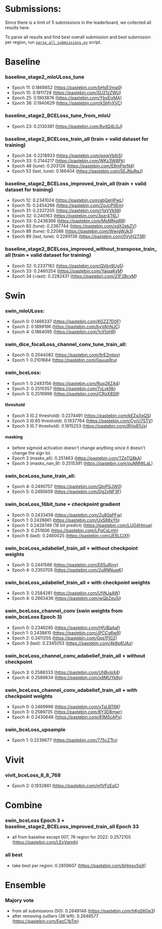 # Submissions:
Since there is a limit of 5 submissions in the leaderboard, we collected all results here.

To parse all results and find best overall submission and best submission per region, run [`parse_all_submissions.py`](./parse_all_submissions.py) script.


# Baseline
### baseline_stage2_mIoULoss_tune
* Epoch 11: 0.1869852 (https://pastebin.com/bHsEVma0)
* Epoch 15: 0.1911728 (https://pastebin.com/SU21zZWU)
* Epoch 25: 0.1903876 (https://pastebin.com/YbxEixMA)
* Epoch 38: 0.1940629 (https://pastebin.com/kShfyXVC)

### baseline_stage2_BCELoss_tune_from_mIoU
* Epoch 23: 0.2130381 (https://pastebin.com/8ydQ4LGJ)

### baseline_stage2_BCELoss_train_all (train + valid dataset for training)
* Epoch 24: 0.2218933 (https://pastebin.com/pqwVb6jS)
* Epoch 33: 0.2144217 (https://pastebin.com/WKz3W8Pk)
* Epoch 48 (tune): 0.203126 (https://pastebin.com/E8mPqrN4)
* Epoch 53 (last, tune): 0.166404 (https://pastebin.com/SEJNuRqJ)

### baseline_stage2_BCELoss_improved_train_all (train + valid dataset for training)
* Epoch 12: 0.2341024 (https://pastebin.com/abQeHPwL)
* Epoch 15: 0.2454266 (https://pastebin.com/ZpJcP0Em)
* Epoch 31: 0.2337205 (https://pastebin.com/r1qVVk98)
* Epoch 32: 0.240163 (https://pastebin.com/3qzr4T6L)
* Epoch 33: 0.2436366 (https://pastebin.com/MpMNgiRR)
* Epoch 83 (tune): 0.2367744 (https://pastebin.com/xdX2ebZV)
* Epoch 88 (tune): 0.22088 (https://pastebin.com/WwigWJk3)
* Epoch 89 (last, tune): 0.2269136 (https://pastebin.com/0VyH273R)

### baseline_stage2_BCELoss_improved_without_transpose_train_all (train + valid dataset for training)
* Epoch 32: 0.2337182 (https://pastebin.com/QVkn9Ug5)
* Epoch 33: 0.2460254 (https://pastebin.com/YaiqaKvM)
* Epoch 34 (=last): 0.2282431 (https://pastebin.com/21F2BcyM)


# Swin
### swin_mIoULoss:
* Epoch 0: 0.1466337 (https://pastebin.com/KGZZ7D0F)
* Epoch 2: 0.1899196 (https://pastebin.com/byVAhNJC)
* Epoch 4: 0.1864095 (https://pastebin.com/1cjt1qHR)

### swin_dice_focalLoss_channel_conv_tune_train_all:
* Epoch 0: 0.2044082 (https://pastebin.com/9rE2mtpv)
* Epoch 1: 0.2101684 (https://pastebin.com/0auuq9ru)

### swin_bceLoss:
* Epoch 1: 0.2483156 (https://pastebin.com/Ruq26ZA4)
* Epoch 2: 0.2510357 (https://pastebin.com/7xLvkfib)
* Epoch 3: 0.2516998 (https://pastebin.com/jCRqX8S9)
#### threshold
* Epoch 3 (0.2 threshold): 0.2274491 (https://pastebin.com/kEZq3gQS)
* Epoch 3 (0.65 threshold): 0.1937764 (https://pastebin.com/CyrU7STV)
* Epoch 3 (0.7 threshold): 0.1615253 (https://pastebin.com/iRVq81Ux)
#### masking
* before sigmoid activation doesn't change anything since it doesn't change the sign lol.
* Epoch 3 (masks_all): 0.251463 (https://pastebin.com/TZpTQ8kA)
* Epoch 3 (masks_nan_9): 0.2515391 (https://pastebin.com/puNMWLaL)

### swin_bceLoss_tune_train_all:
* Epoch 4: 0.2490757 (https://pastebin.com/QjnPGJW0)
* Epoch 5: 0.2495659 (https://pastebin.com/Dg2xNF3F)           

### swin_bceLoss_16bit_tune + checkpoint gradient
* Epoch 0: 0.2433458 (https://pastebin.com/Zu80aPFw)
* Epoch 1: 0.2428661 (https://pastebin.com/UxS88xYh)
* Epoch 1: 0.2428749 (16 bit predict) (https://pastebin.com/LUG4Hmue)
* Epoch 3: 0.251606 (https://pastebin.com/LPqCsLmh)
* Epoch 6 (last): 0.2460025 (https://pastebin.com/JERLCiXf)

### swin_bceLoss_adabelief_train_all + without checkpoint weights
* Epoch 3: 0.2441566 (https://pastebin.com/E65uRjny)
* Epoch 4: 0.2350705 (https://pastebin.com/2uRNNuwK)

### swin_bceLoss_adabelief_train_all + with checkpoint weights
* Epoch 3: 0.2584281 (https://pastebin.com/UfiNJaAW)
* Epoch 4: 0.2663436 (https://pastebin.com/wQbZeu5j)

### swin_bceLoss_channel_conv (swin weights from swin_bceLoss Epoch 3)
* Epoch 0: 0.2346285 (https://pastebin.com/HfUBaAaf)
* Epoch 1: 0.2438615 (https://pastebin.com/JPCCg6wR)
* Epoch 2: 0.2411255 (https://pastebin.com/Gqs1f1G2)
* Epoch 3 (last): 0.2345053 (https://pastebin.com/4k8p6UAz)

### swin_bceLoss_channel_conv_adabelief_train_all + without checkpoint
* Epoch 3: 0.2588333 (https://pastebin.com/UhBvipX4)
* Epoch 4: 0.2589834 (https://pastebin.com/x8MUYk8v)

### swin_bceLoss_channel_conv_adabelief_train_all + with checkpoint weights
* Epoch 0: 0.2469998 (https://pastebin.com/vTsLBT6K)
* Epoch 3: 0.2589735 (https://pastebin.com/8Y3D8mwr)
* Epoch 4: 0.2430648 (https://pastebin.com/81MScAPx)

### swin_bceLoss_upsample
* Epoch 1: 0.2239677 (https://pastebin.com/775cZTtv)


# Vivit
### vivit_bceLoss_8_8_768
* Epoch 2: 0.1932861 (https://pastebin.com/m1VFzEqC)



# Combine
### swin_bceLoss Epoch 3 +  baseline_stage2_BCELoss_improved_train_all Epoch 33
* all from baseline except 007, 76 region for 2022: 0.2572105 (https://pastebin.com/LExVqmjh)
### all best
* take best per region: 0.2859607 (https://pastebin.com/bHmsvSgX)


# Ensemble
### Majory vote
* from all submissions (50): 0.2649146 (https://pastebin.com/hKgS6Ge3)
* after removing outliers (36 left): 0.2646577 (https://pastebin.com/EezC1bTm)
